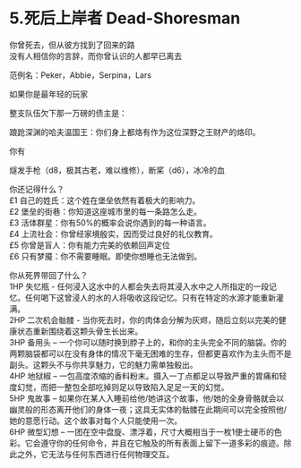 # 5.死后上岸者 Dead-Shoresman
  
你曾死去，但从彼方找到了回来的路  
没有人相信你的言辞，而你曾认识的人都早已离去  
  
范例名：Peker，Abbie，Serpina，Lars  
  
如果你是最年轻的玩家  
  
整支队伍欠下那一万磅的债主是：  
  
踉跄深渊的哈夫温国王：你们身上都烙有作为这位深野之王财产的烙印。  
  
你有  
  
燧发手枪（d8，极其古老，难以维修），断桨（d6），冰冷的血  
  
你还记得什么？  
£1 自己的姓氏：这个姓在堡垒依然有着极大的影响力。  
£2 堡垒的街巷：你知道这座城市里的每一条路怎么走。  
£3 活体群星：你有50%的概率会说你遇到的每一种语言。  
£4 上流社会：你曾经家境殷实，因而受过良好的礼仪教育。  
£5 你曾是盲人：你有能力完美的依赖回声定位  
£6 只有梦魇：你不需要睡眠。即使你想睡也无法做到。  
  
你从死界带回了什么？  
1HP 失忆瓶 - 任何浸入这水中的人都会失去将其浸入水中之人所指定的一段记忆。任何喝下这曾浸人的水的人将吸收这段记忆。只有在特定的水源才能重新灌满。  
2HP 二次机会骷髅 - 当你死去时，你的肉体会分解为灰烬，随后立刻以完美的健康状态重新围绕着这颗头骨生长出来。  
3HP 备用头 – 一个你可以随时换到脖子上的，和你的主头完全不同的脑袋。你的两颗脑袋都可以在没有身体的情况下毫无困难的生存，但都更喜欢作为主头而不是副头。这颗头不与你共享魅力，它的魅力需单独骰出。  
4HP 地狱椒 – 一包高度浓缩的香料粉末。摄入一丁点都足以导致严重的胃痛和轻度幻觉，而把一整包全部吃掉则足以导致陷入足足一天的幻觉。  
5HP 鬼故事 – 如果你在某人入睡前给他/她讲这个故事，他/她的全身骨骼就会以幽灵般的形态离开他们的身体一夜；这具无实体的骷髅在此期间可以完全按照他/她的意愿行动。这个故事对每个人只能使用一次。  
6HP 微型幻想 – 一团在空中盘旋、漂浮着，尺寸大概相当于一枚1便士硬币的色彩。它会遵守你的任何命令，并且在它触及的所有表面上留下一道多彩的痕迹。除此之外，它无法与任何东西进行任何物理交互。